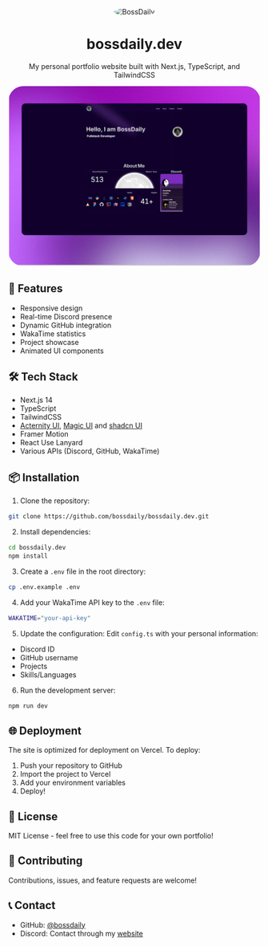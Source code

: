

<div align="center" >
  <img src="https://github.com/bossdaily.png" alt="BossDaily" width="100" style="border-radius: 50%;" />
  <h1>bossdaily.dev</h1>
  <p>My personal portfolio website built with Next.js, TypeScript, and TailwindCSS</p>
</div>

<div align="center">
  <img src="./public/project-bossdailydev.png" alt="Banner" style="border-radius: 30px;" />
</div>

## 🚀 Features

- Responsive design
- Real-time Discord presence
- Dynamic GitHub integration
- WakaTime statistics
- Project showcase
- Animated UI components

## 🛠️ Tech Stack

- Next.js 14
- TypeScript
- TailwindCSS
- [Acternity UI](https://21st.dev/aceternity), [Magic UI](https://21st.dev/magicui) and [shadcn UI](https://21st.dev/shadcn) 
- Framer Motion
- React Use Lanyard
- Various APIs (Discord, GitHub, WakaTime)

## 📦 Installation

1. Clone the repository:
```bash
git clone https://github.com/bossdaily/bossdaily.dev.git
```

2. Install dependencies:
```bash
cd bossdaily.dev
npm install
```

3. Create a `.env` file in the root directory:
```bash
cp .env.example .env
```

4. Add your WakaTime API key to the `.env` file:
```bash
WAKATIME="your-api-key"
```

5. Update the configuration:
Edit `config.ts` with your personal information:
- Discord ID
- GitHub username
- Projects
- Skills/Languages

6. Run the development server:
```bash
npm run dev
```

## 🌐 Deployment

The site is optimized for deployment on Vercel. To deploy:

1. Push your repository to GitHub
2. Import the project to Vercel
3. Add your environment variables
4. Deploy!

## 📝 License

MIT License - feel free to use this code for your own portfolio!

## 🤝 Contributing

Contributions, issues, and feature requests are welcome!

## 📞 Contact

- GitHub: [@bossdaily](https://github.com/bossdaily)
- Discord: Contact through my [website](https://bossdaily.dev)
